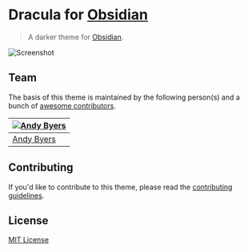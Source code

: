 # Dracula for [Obsidian](http://obsidian.md)

> A darker theme for [Obsidian](http://obsidian.md).

![Screenshot](./screenshot.png)

## Team

The basis of this theme is maintained by the following person(s) and a bunch of [awesome contributors](https://github.com/dracula/obsidian/graphs/contributors).

[![Andy Byers](https://avatars0.githubusercontent.com/u/66736432?v=3&s=70)](https://github.com/andybyers21) |
--- |
[Andy Byers](https://github.com/andybyers21) |

## Contributing

If you'd like to contribute to this theme, please read the [contributing guidelines](./.github/CONTRIBUTING.md).

## License

[MIT License](./LICENSE)
